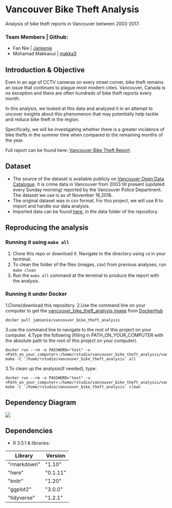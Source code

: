 # Vancouver Bike Theft Analysis
Analysis of bike theft reports in Vancouver between 2003-2017.

### Team Members | Github:
* Fan Nie | [Jamienie](https://github.com/Jamienie)
* Mohamad Makkaoui | [makka3](https://github.com/makka3)

## Introduction & Objective
Even in an age of CCTV cameras on every street corner, bike theft remains an issue that continues to plague most modern cities. Vancouver, Canada is no exception and there are often hundreds of bike theft reports every month.

In this analysis, we looked at this data and analyzed it in an attempt to uncover insights about this phenomenon that may potentially help tackle and reduce bike theft in the region.

Specifically, we will be investigating whether there is a greater incidence of bike thefts in the summer time when compared to the remaining months of the year.

Full report can be found here:
[Vancouver Bike Theft Report](https://github.com/UBC-MDS/Vancouver_Bike_Theft_Analysis/blob/master/doc/vancouver_bike_report.md)

## Dataset

* The source of the dataset is available publicly on [Vancouver Open Data Catalogue](https://data.vancouver.ca/datacatalogue/crime-data.htm). It is crime data in Vancouver from 2003 till present (updated every Sunday morning) reported by the Vancouver Police Department. The dataset we use is as of November 16,2018.
* The original dataset was in csv format. For this project, we will use R to import and handle our data analysis.
* Imported data can be found [here](https://github.com/UBC-MDS/DSCI_522_Vancouver_Bike_Theft_Analysis/tree/master/data), in the data folder of the repository.

## Reproducing the analysis

### Running it using `make all`

1. Clone this repo or download it. Navigate to the directory using `cd` in your terminal. 
2. To clean the folder of the files (images, csv) from previous analyses, run `make clean`
3. Run the `make all` command at the terminal to produce the report with the analysis.

### Running it under Docker

1.Clone/download this repository.
2.Use the command line on your computer to get the [vancouver_bike_theft_analysis image](https://hub.docker.com/r/jamienie/vancouver_bike_theft_analysis/) from [DockerHub](https://hub.docker.com/)
```
docker pull jamienie/vancouver_bike_theft_analysis
```
3.use the command line to navigate to the root of this project on your computer.
4.Type the following (filling in PATH_ON_YOUR_COMPUTER with the absolute path to the root of this project on your computer).   
```
docker run --rm -e PASSWORD="test" -v <Path_on_your_computer>:/home/rstudio/vancouver_bike_theft_analysis/vancouver_bike_theft_analysis make -C '/home/rstudio/vancouver_bike_theft_analysis' all
```
3.To clean up the analysis(if needed), type:

```
docker run --rm -e PASSWORD="test" -v <Path_on_your_computer>:/home/rstudio/vancouver_bike_theft_analysis/vancouver_bike_theft_analysis make -C '/home/rstudio/vancouver_bike_theft_analysis' clean
```

## Dependency Diagram

![](https://github.com/UBC-MDS/Vancouver_Bike_Theft_Analysis/blob/master/doc/dependency_diagram.png)

## Dependencies
- R 3.5.1 & libraries:

| Library | Version|
|---------|--------|
| "rmarkdown" | "1.10" |
| "here" | "0.1.11" |
| "knitr" | "1.20" |
| "ggplot2" | "3.0.0" |
| "tidyverse" | "1.2.1" |